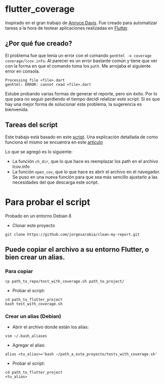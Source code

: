 # flutter_coverage
Inspirado en el gran trabajo de [Annyce Davis](https://github.com/adavis).
Fue creado para automatizar tareas a la hora de testear aplicaciones realizadas en [Flutter](https://flutter.dev/).

## ¿Por qué fue creado?
El problema fue que tenía un error con el comando `genhtml -o coverage coverage/lcov.info`.
Al parecer es un error bastante común y tiene que ver con la forma en que el comando toma los `path`.
Me arrojaba el siguiente error en consola.

```
Processing file <file>.dart
genhtml: ERROR: cannot read <file>.dart
```

Estube probando varias formas de generar el reporte, pero sin éxito. 
Por lo que para no seguir perdiendo el tiempo decidí relalizar este script. 
Si es que hay una mejor forma de solucionar este problema, la sugerencia es bienvenida.

## Tareas del script
Este trabajo está basado en este [script](https://gist.github.com/adavis/c003d435d9633253483bc64d6ffade8b). 
Una explicación detallada de como funciona el mismo se encuentra en este [artículo](http://adavis.info/2019/03/bash-scripting-for-flutter-tests-and-code-coverage-reports.html)

Lo que se agregó es lo siguiente: 
- La función `ch_dir`, que lo que hace es reemplazar los path en el archivo lcov.info
- La función `open_cov`, que lo que hace es abrir el archivo en el navegador. 
Se puso en una nueva función para que sea más sencillo ajustarlo a las necesidades del que descarga este script.

# Para probar el script

Probado en un entorno Debian 8

- Clonar este proyecto

`git clone https://github.com/jorgesarabia/clean-my-report.git`

## Puede copiar el archivo a su entorno Flutter, o bien crear un alias. 

### Para copiar

`cp path_to_repo/test_with_coverage.sh path_to_project/` 

- Probar el script:

```
cd path_to_flutter_project
bash test_with_coverage.sh
```

### Crear un alias (Debian)
- Abrir el archivo donde están los alias:

```
vim ~/.bash_aliases
```
- Agregar el alias:

```
alias <tu_alias>='bash ~/path_a_este_proyecto/tests_with_coverage.sh'
```

- Probar el script:

```
cd path_to_flutter_project
<tu_alias>
```
